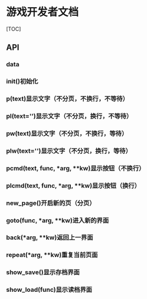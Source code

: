 # 游戏开发者文档

[TOC]

## API

### data

### init()初始化

### p(text)显示文字（不分页，不换行，不等待）

### pl(text='')显示文字（不分页，换行，不等待）

### pw(text)显示文字（不分页，不换行，等待）

### plw(text='')显示文字（不分页，换行，等待）

### pcmd(text, func, *arg, **kw)显示按钮（不换行）

### plcmd(text, func, *arg, **kw)显示按钮（换行）

### new_page()开启新的页（分页）

### goto(func, *arg, **kw)进入新的界面

### back(*arg, **kw)返回上一界面

### repeat(*arg, **kw)重复当前页面

### show_save()显示存档界面

### show_load(func)显示读档界面